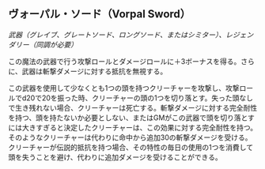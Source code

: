 ## ヴォーパル・ソード（Vorpal Sword）
*武器（グレイブ、グレートソード、ロングソード、またはシミター）、レジェンダリー（同調が必要）*

この魔法の武器で行う攻撃ロールとダメージロールに＋3ボーナスを得る。さらに、武器は斬撃ダメージに対する抵抗を無視する。

この武器を使用して少なくとも1つの頭を持つクリーチャーを攻撃し、攻撃ロールでd20で20を振った時、クリーチャーの頭の1つを切り落とす。失った頭なしで生き残れない場合、クリーチャーは死亡する。斬撃ダメージに対する完全耐性を持つ、頭を持たないか必要としない、またはGMがこの武器で頭を切り落とすには大きすぎると決定したクリーチャーは、この効果に対する完全耐性を持つ。そのようなクリーチャーは代わりに命中から追加30の斬撃ダメージを受ける。クリーチャーが伝説的抵抗を持つ場合、その特性の毎日の使用の1つを消費して頭を失うことを避け、代わりに追加ダメージを受けることができる。